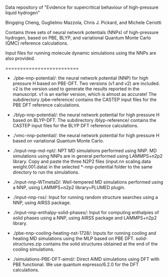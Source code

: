 Data repository of "Evidence for supercritical behaviour of high-pressure liquid hydrogen"

Bingqing Cheng, Guglielmo Mazzola, Chris J. Pickard, and Michele Ceriotti

Contains three sets of neural network potentials (NNPs) of high-pressure hydrogen, based on PBE, BLYP, and variational Quantum Monte Carlo (QMC) reference calculations.

Input files for running molecule dynamic simulations using the NNPs are also provided.

=========================

* ./pbe-nnp-potential/: the neural network potential (NNP) for high pressure H based on PBE-DFT. Two versions (v1 and v2) are included. v2 is the version used to generate the results reported in the manuscript. v1 is an earlier version, which is almost as accurate! The subdirectory /pbe-reference/ contains the CASTEP input files for the PBE DFT reference calculations.

* ./blyp-nnp-potential/: the neural network potential for high pressure H based on BLYP-DFT. The subdirectory /blyp-reference/ contains the CASTEP input files for the BLYP DFT reference calculations.

* ./vmc-nnp-potential/: the neural network potential for high pressure H based on variational Quantum Monte Carlo.

* ./input-nnp-md-npt/: NPT MD simulations performed using NNP. MD simulations using NNPs are in general performed using LAMMPS+n2p2 library. Copy and paste the three N2P2 files (input.nn scaling.data weight.001.data) in the selected *-nnp-potential folder to the same directory to run the simulations.

* ./input-nnp-WTmetaD/: Well-tempered MD simulations performed using a NNP, using LAMMPS+n2p2 library+PLUMED plugin.

* ./input-nnp-rss/: Input for running random structure searches using a NNP, using AIRSS package.

* ./input-nnp-enthalpy-solid-phases/: Input for computing enthalpies of solid phases using a NNP, using AIRSS package and LAMMPS+n2p2 library.

* ./pbe-nnp-cooling-heating-nst-1728/: Inputs for running cooling and heating MD simulations using the MLP based on PBE DFT. solid-structures.zip contains the solid structures obtained at the end of the cooling simulations.

* ./simulations-PBE-DFT-aimd/: Direct AIMD simulations using DFT with PBE functional. We use quantum expresso/6.2.0 for the DFT calculations.





